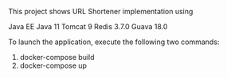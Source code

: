 This project shows URL Shortener implementation using

Java EE 
Java 11
Tomcat 9
Redis 3.7.0
Guava 18.0

To launch the application, execute the following two commands:
1. docker-compose build
2. docker-compose up
